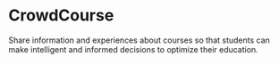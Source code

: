 CrowdCourse
===========

Share information and experiences about courses so that students can make intelligent and informed decisions to optimize their education.

